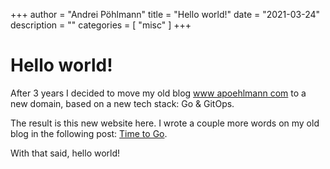 +++ author = "Andrei Pöhlmann"
title = "Hello world!"
date = "2021-03-24"
description = ""
categories = [
"misc"
]
+++

# Hello world!

After 3 years I decided to move my old blog [www apoehlmann com](www.apoehlmann.com)
to a new domain, based on a new tech stack: Go & GitOps. 

The result is this new website here. I wrote a couple more words on my old blog in the following post: 
[Time to Go](https://www.apoehlmann.com/blog/moving-new-domain-blog-andreipoehlmanndev/).

With that said, hello world!